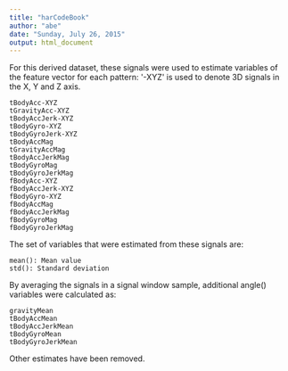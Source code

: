 ```yaml
---
title: "harCodeBook"
author: "abe"
date: "Sunday, July 26, 2015"
output: html_document
---
```

 

For this derived dataset, these signals were used to estimate variables of the feature vector for each pattern:
'-XYZ' is used to denote 3D signals in the X, Y and Z axis.

    tBodyAcc-XYZ
    tGravityAcc-XYZ
    tBodyAccJerk-XYZ
    tBodyGyro-XYZ
    tBodyGyroJerk-XYZ
    tBodyAccMag
    tGravityAccMag
    tBodyAccJerkMag
    tBodyGyroMag
    tBodyGyroJerkMag
    fBodyAcc-XYZ
    fBodyAccJerk-XYZ
    fBodyGyro-XYZ
    fBodyAccMag
    fBodyAccJerkMag
    fBodyGyroMag
    fBodyGyroJerkMag

The set of variables that were estimated from these signals are:

    mean(): Mean value
    std(): Standard deviation

By averaging the signals in a signal window sample, additional angle() variables were calculated as:

    gravityMean
    tBodyAccMean
    tBodyAccJerkMean
    tBodyGyroMean
    tBodyGyroJerkMean

Other estimates have been removed.